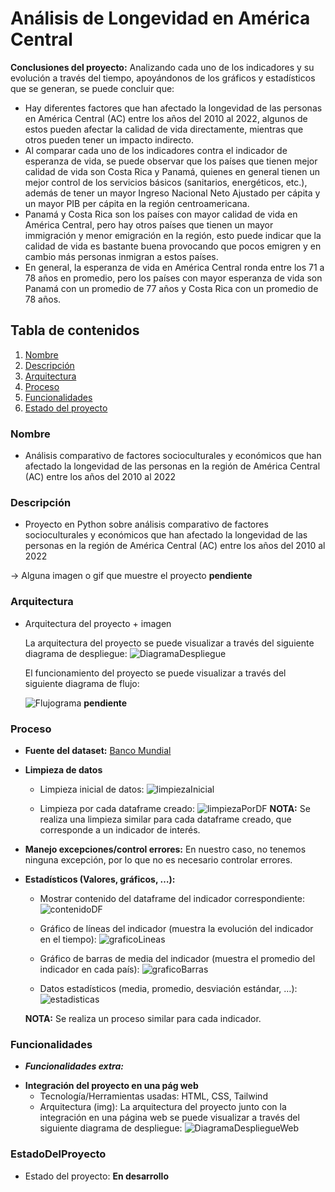 # Análisis de Longevidad en América Central

**Conclusiones del proyecto:** Analizando cada uno de los indicadores y su evolución a través del tiempo, apoyándonos de los gráficos y estadísticos que se generan, se puede concluir que:
- Hay diferentes factores que han afectado la longevidad de las personas en América Central (AC) entre los años del 2010 al 2022, algunos de estos pueden afectar la calidad de vida directamente, mientras que otros pueden tener un impacto indirecto.
- Al comparar cada uno de los indicadores contra el indicador de esperanza de vida, se puede observar que los países que tienen mejor calidad de vida son Costa Rica y Panamá, quienes en general tienen un mejor control de los servicios básicos (sanitarios, energéticos, etc.), además de tener un mayor Ingreso Nacional Neto Ajustado per cápita y un mayor PIB per cápita en la región centroamericana.
- Panamá y Costa Rica son los países con mayor calidad de vida en América Central, pero hay otros países que tienen un mayor immigración y menor emigración en la región, esto puede indicar que la calidad de vida es bastante buena provocando que pocos emigren y en cambio más personas inmigran a estos países.
- En general, la esperanza de vida en América Central ronda entre los 71 a 78 años en promedio, pero los países con mayor esperanza de vida son Panamá con un promedio de 77 años y Costa Rica con un promedio de 78 años.

## Tabla de contenidos

1. [Nombre](#Nombre)
2. [Descripción](#Descripción)
3. [Arquitectura](#Arquitectura)
4. [Proceso](#Proceso)
5. [Funcionalidades](#Funcionalidades)
6. [Estado del proyecto](#EstadoDelProyecto)


### Nombre
* Análisis comparativo de factores socioculturales y económicos que han afectado la longevidad de las personas en la región de América Central (AC) entre los años del 2010 al 2022

### Descripción
* Proyecto en Python sobre análisis comparativo de factores socioculturales y económicos que han afectado la longevidad de las personas en la región de América Central (AC) entre los años del 2010 al 2022

-> Alguna imagen o gif que muestre el proyecto **pendiente**

### Arquitectura
* Arquitectura del proyecto + imagen
    
    La arquitectura del proyecto se puede visualizar a través del siguiente diagrama de despliegue:
    ![DiagramaDespliegue](img/DiagramaDespliegue.png)
    
    El funcionamiento del proyecto se puede visualizar a través del siguiente diagrama de flujo:

    ![Flujograma](img/Flujograma.png) **pendiente**

### Proceso
* **Fuente del dataset:** [Banco Mundial](https://databank.worldbank.org/reports.aspx?source=world-development-indicators#)

* **Limpieza de datos**
    - Limpieza inicial de datos:
    ![limpiezaInicial](img/limpiezaInicial.png)

    - Limpieza por cada dataframe creado:
    ![limpiezaPorDF](img/limpiezaPorDF.png)
    **NOTA:** Se realiza una limpieza similar para cada dataframe creado, que corresponde a un indicador de interés.

* **Manejo excepciones/control errores:** En nuestro caso, no tenemos ninguna excepción, por lo que no es necesario controlar errores.

* **Estadísticos (Valores, gráficos, …):**
    - Mostrar contenido del dataframe del indicador correspondiente:
    ![contenidoDF](img/contenidoDF.png)

    - Gráfico de líneas del indicador (muestra la evolución del indicador en el tiempo):
    ![graficoLineas](img/graficoLineas.png)

    - Gráfico de barras de media del indicador (muestra el promedio del indicador en cada país):
    ![graficoBarras](img/graficoBarras.png)

    - Datos estadísticos (media, promedio, desviación estándar, …):
    ![estadisticas](img/estadisticas.png)

    **NOTA:** Se realiza un proceso similar para cada indicador.
 
### Funcionalidades
* ***Funcionalidades extra:*** 

- **Integración del proyecto en una pág web**
    - Tecnología/Herramientas usadas: HTML, CSS, Tailwind
    - Arquitectura (img):
    La arquitectura del proyecto junto con la integración en una página web se puede visualizar a través del siguiente diagrama de despliegue:
    ![DiagramaDespliegueWeb](img/DiagramaDespliegueWeb.png)

### EstadoDelProyecto
* Estado del proyecto: **En desarrollo**